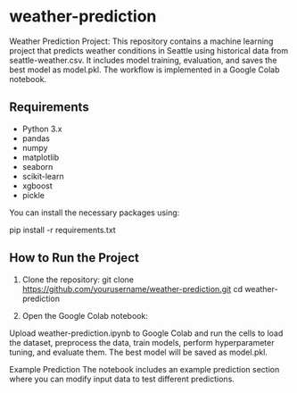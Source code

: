 # weather-prediction
Weather Prediction Project: This repository contains a machine learning project that predicts weather conditions in Seattle using historical data from seattle-weather.csv. It includes model training, evaluation, and saves the best model as model.pkl. The workflow is implemented in a Google Colab notebook.


## Requirements

- Python 3.x
- pandas
- numpy
- matplotlib
- seaborn
- scikit-learn
- xgboost
- pickle

You can install the necessary packages using:

pip install -r requirements.txt

## How to Run the Project

1. Clone the repository:
git clone https://github.com/yourusername/weather-prediction.git
cd weather-prediction

2. Open the Google Colab notebook:

Upload weather-prediction.ipynb to Google Colab and run the cells to load the dataset, preprocess the data, train models, perform hyperparameter tuning, and evaluate them. The best model will be saved as model.pkl.

Example Prediction
The notebook includes an example prediction section where you can modify input data to test different predictions.






